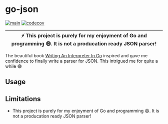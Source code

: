 # go-json

[![main](https://github.com/teleivo/go-json/actions/workflows/main.yml/badge.svg)](https://github.com/teleivo/go-json/actions/workflows/main.yml)
[![codecov](https://codecov.io/gh/teleivo/go-json/branch/main/graph/badge.svg?token=EFZR5OI7I2)](https://codecov.io/gh/teleivo/go-json)

| :zap: This project is purely for my enjoyment of Go and programming :smile:. It is not a producation ready JSON parser! |
|-------------------------------------------------------------------------------------------------------------------------|

The beautiful book [Writing An Interpreter In Go](https://interpreterbook.com/)
inspired and gave me confidence to finally write a parser for JSON. This
intrigued me for quite a while :smile:

## Usage

## Limitations

* This project is purely for my enjoyment of Go and programming :smile:. It is not a producation ready JSON parser!
